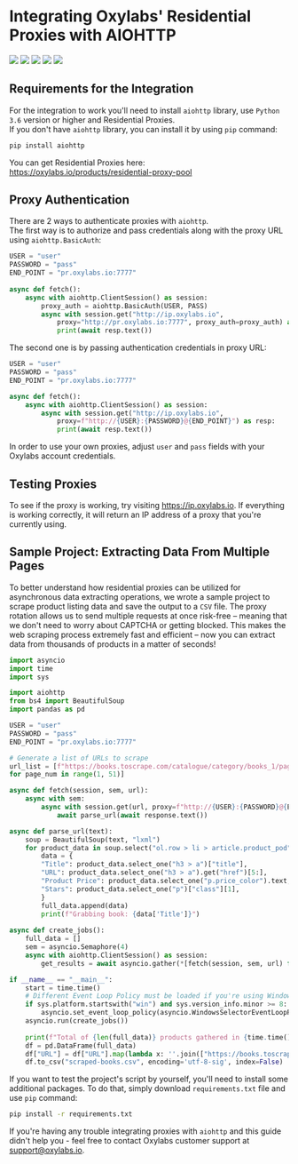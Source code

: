 # Integrating Oxylabs' Residential Proxies with AIOHTTP
[<img src="https://img.shields.io/static/v1?label=&message=Python&color=brightgreen" />](https://github.com/topics/python) [<img src="https://img.shields.io/static/v1?label=&message=Web%20Scraping&color=important" />](https://github.com/topics/web-scraping) [<img src="https://img.shields.io/static/v1?label=&message=Residential%20Proxy&color=blueviolet" />](https://github.com/topics/residential-proxy) [<img src="https://img.shields.io/static/v1?label=&message=Aiohttp&color=blue" />](https://github.com/topics/aiohttp) [<img src="https://img.shields.io/static/v1?label=&message=Asyncio&color=yellow" />](https://github.com/topics/asyncio)

## Requirements for the Integration
For the integration to work you'll need to install `aiohttp` library, use `Python 3.6` version or higher and Residential Proxies. <br> If you don't have `aiohttp` library, you can install it by using `pip` command:
```bash 
pip install aiohttp
```
You can get Residential Proxies here: https://oxylabs.io/products/residential-proxy-pool

## Proxy Authentication
There are 2 ways to authenticate proxies with `aiohttp`.<br>
The first way is to authorize and pass credentials along with the proxy URL using `aiohttp.BasicAuth`:
```python
USER = "user"
PASSWORD = "pass"
END_POINT = "pr.oxylabs.io:7777"
 
async def fetch():
    async with aiohttp.ClientSession() as session:
        proxy_auth = aiohttp.BasicAuth(USER, PASS)
        async with session.get("http://ip.oxylabs.io", 
            proxy="http://pr.oxylabs.io:7777", proxy_auth=proxy_auth) as resp:
            print(await resp.text())
```
The second one is by passing authentication credentials in proxy URL:
```python
USER = "user"
PASSWORD = "pass"
END_POINT = "pr.oxylabs.io:7777"

async def fetch():
    async with aiohttp.ClientSession() as session:
        async with session.get("http://ip.oxylabs.io", 
            proxy=f"http://{USER}:{PASSWORD}@{END_POINT}") as resp: 
            print(await resp.text())
```
In order to use your own proxies, adjust `user` and `pass` fields with your Oxylabs account credentials.

## Testing Proxies
To see if the proxy is working, try visiting https://ip.oxylabs.io. If everything is working correctly, it will return an IP address of a proxy that you're currently using.

## Sample Project: Extracting Data From Multiple Pages
To better understand how residential proxies can be utilized for asynchronous data extracting operations, we wrote a sample project to scrape product listing data and save the output to a `CSV` file. The proxy rotation allows us to send multiple requests at once risk-free – meaning that we don't need to worry about CAPTCHA or getting blocked. This makes the web scraping process extremely fast and efficient – now you can extract data from thousands of products in a matter of seconds!
```python
import asyncio
import time
import sys

import aiohttp
from bs4 import BeautifulSoup
import pandas as pd

USER = "user"
PASSWORD = "pass"
END_POINT = "pr.oxylabs.io:7777"

# Generate a list of URLs to scrape
url_list = [f"https://books.toscrape.com/catalogue/category/books_1/page-{page_num}.html" \
for page_num in range(1, 51)]

async def fetch(session, sem, url):
    async with sem:
        async with session.get(url, proxy=f"http://{USER}:{PASSWORD}@{END_POINT}") as response: 
            await parse_url(await response.text())

async def parse_url(text):
    soup = BeautifulSoup(text, "lxml")
    for product_data in soup.select("ol.row > li > article.product_pod"):
        data = {
        "Title": product_data.select_one("h3 > a")["title"],
        "URL": product_data.select_one("h3 > a").get("href")[5:],
        "Product Price": product_data.select_one("p.price_color").text,
        "Stars": product_data.select_one("p")["class"][1],
        }
        full_data.append(data)
        print(f"Grabbing book: {data['Title']}")
    
async def create_jobs():
    full_data = []
    sem = asyncio.Semaphore(4)
    async with aiohttp.ClientSession() as session:
        get_results = await asyncio.gather(*[fetch(session, sem, url) for url in url_list])

if __name__ == "__main__":
    start = time.time()
    # Different Event Loop Policy must be loaded if you're using Windows OS
    if sys.platform.startswith("win") and sys.version_info.minor >= 8:
        asyncio.set_event_loop_policy(asyncio.WindowsSelectorEventLoopPolicy())
    asyncio.run(create_jobs())
    
    print(f"Total of {len(full_data)} products gathered in {time.time() - start} seconds")
    df = pd.DataFrame(full_data)
    df["URL"] = df["URL"].map(lambda x: ''.join(["https://books.toscrape.com/catalogue", x]))
    df.to_csv("scraped-books.csv", encoding='utf-8-sig', index=False)

```
If you want to test the project's script by yourself, you'll need to install some additional packages. To do that, simply download `requirements.txt` file and use `pip` command:
```bash 
pip install -r requirements.txt
```
If you're having any trouble integrating proxies with `aiohttp` and this guide didn't help you - feel free to contact Oxylabs customer support at support@oxylabs.io.
